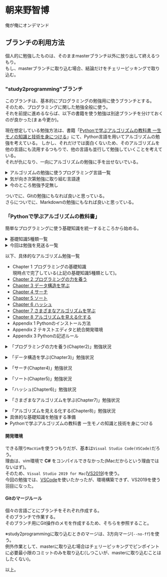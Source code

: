 # 朝来野智博
俺が俺にオンデマンド

<a name="HowToUseTheBranch"></a>
## ブランチの利用方法
個人的に勉強したものは、そのままmasterブランチ以外に放り出して終えるつもり。  
もし、masterブランチに取り込む場合、結論だけをチェリーピッキングで取り込む。  

<a name="study2programmingBranch"></a>
### "study2programming"ブランチ
このブランチは、基本的にプログラミングの勉強用に使うブランチとする。  
そのため、プログラミングに関した勉強全般に使う。  
それを前提に進めるならば、以下の書籍を使う勉強は別途ブランチを分けておくのが良かった(まぁ今更か)。  

現在想定している勉強方法は、書籍「[Pythonで学ぶアルゴリズムの教科書 一生モノの知識と技術を身につける](https://book.impress.co.jp/books/1120101024)」にて、Python言語を用いてアルゴリズムの勉強を考えている。
しかし、それだけでは面白くないため、そのアルゴリズムを他の言語にも流用するつもりで、他の言語も並行して勉強していくことを考えている。  
それが仇になり、一向にアルゴリズムの勉強に手を出せないでいる。  

<details><summary>アルゴリズムの勉強に使うプログラミング言語一覧</summary>

今回勉強するプログラミング言語が以下になる。  
正確に言うならば、勉強した項目を以下に挙げているだけで、以下のプログラミング言語でアルゴリズムの勉強をするかどうかは別問題。  

* 基礎知識5種類を勉強するプログラミング言語。  
  * [Python](https://www.python.jp)  
    * [x] 変数2021/08/06  
    * [x] 配列2021/08/11  
    * [x] 条件分岐2021/08/12  
    * [x] 繰り返し2021/08/22  
    * [x] 関数2021/08/23  
  * [Go](https://golang.org)  
    * [x] 変数2021/08/07  
    * [ ] 配列  
    * [ ] 条件分岐  
    * [ ] 繰り返し  
    * [ ] 関数  
  * [C](https://clang.llvm.org)  
    * [x] 変数2021/08/11  
    * [x] 配列2021/09/04  
    * [x] 条件分岐2021/09/14  
    * [x] 繰り返し2021/09/14  
    * [x] 関数2021/09/14  
  * [C++](https://cpprefjp.github.io)  
    * [x] 変数2021/08/18  
    * [ ] 配列  
    * [ ] 条件分岐  
    * [ ] 繰り返し  
    * [ ] 関数  
  * [C#](https://docs.microsoft.com/ja-jp/dotnet/csharp/)  
    * [x] 変数2021/08/20  
      コミット失敗？  
      **\*.csproj.user**がコミット対象外になっていた(いいのか？)。  
    * [x] 配列2021/09/19  
      矩形配列のこと。  
    * [ ] 条件分岐  
    * [ ] 繰り返し  
    * [ ] 関数  
  * [Perl](https://www.perl.org)  
    * [x] 変数2021/08/29  
    * [x] 配列2021/08/31  
    * [x] 条件分岐2021/09/02  
    * [x] 繰り返し2021/09/02  
    * [x] 関数2021/09/02  
  * [Java](https://docs.oracle.com/en/java/)  
    * [x] 変数2021/08/21  
    * [x] 配列2021/09/18  
    * [x] 条件分岐2021/09/19  
    * [x] 繰り返し2021/09/19  
    * [x] 関数2021/09/20  
  * [vim script](https://vim-jp.org/vimdoc-ja/usr_41.html)  
    * [x] 変数2021/08/14  
    * [x] 配列2021/08/14  
    * [x] 条件分岐2021/08/15  
    * [x] 繰り返し2021/08/15  
    * [x] 関数2021/08/15  
  * [Rust](https://doc.rust-jp.rs/rust-by-example-ja/index.html)  
    * [x] 変数2021/09/12
    * [ ] 配列  
    * [ ] 条件分岐  
    * [ ] 繰り返し  
    * [ ] 関数  

さわり程度の勉強になるため、今後はここから発展させていく。  
要は、今回たまたまアルゴリズムの勉強として上記の項目になっているだけであって、深掘りしていく場合は、この一覧を元につぎはぎしていくということ。  

</details>

<details><summary>気が向き次第勉強に取り組む言語達</summary>

* Godot script  
* VBA  
* PowerShell  
* Kotlin  
* Node.js  
* JavaScript  
* V  
* Ruby  
* Elm  
* Erlang  
* Haskell  
* OCaml  

</details>

<details><summary>今のところ勉強予定無し</summary>

* AutoHotKey  
* COBOL  
* D  
* HTML  
* Lisp  
* Lua  
* PHP  
* Pascal  
* Prolog
* React  
* Swift  
* TypeScript  

</details>


ついでに、Gitの勉強にもなれば良いと思っている。  
さらについでに、Markdownの勉強にもなれば良いと思っている。  

<a name="PythonAcquireKnowledgeAndSkillsOfLifelongThings"></a>
### 「Pythonで学ぶアルゴリズムの教科書」
簡単なプログラミングに使う基礎知識を統一するところから始める。  

<details><summary>基礎知識5種類一覧</summary>

* 変数  
* 配列  
  ここでのPythoでは、`リスト(list)`を配列と呼んでいる。  
* 条件分岐  
* 繰り返し  
* 関数  

</details>

<details><summary>今回は勉強を見送る一覧</summary>

今回勉強するアルゴリズムに全く無関係なのが理由なので、他で必要になり次第、勉強していく。  

* 基礎知識からの広がり。  
  * [ ] 構造体  
  * [ ] タプル  
  * [ ] null  
  * [ ] さらに範囲を広げる。  
        [ ] コレクション  
        [ ] ジェネリクス  
        [ ] ラムダ式  
            Pythonの配列(リスト)で必要になる。  
        [ ] 並列処理  
        [ ] 並行処理  

* オブジェクト指向を深めるならば、以下の範囲にも手を出す。  
  * [ ] 継承  
  * [ ] カプセル化  
  * [ ] パーシャルクラス  
    これは何？  
  * [ ] ポリモーフィズム  
  * [ ] インタフェイス  
  * [ ] 型スイッチ  

* 例外処理  
  オブジェクト指向言語であれば使える？  
  * [ ] try〜catch  
  * [ ] 例外クラス  
  * [ ] throw文  

* 正規表現  

</details>

<a name="algorithmAcquireKnowledgeAndSkillsOfLifelongThings"></a>
以下、具体的なアルゴリズム勉強一覧  
* Chapter 1 プログラミングの基礎知識  
  現時点で完了している(上記の基礎知識5種類として)。  
* [Chapter 2 プログラミングの力を養う](#developProgrammingSkillsOverviewChapter2tablecontents)  
* [Chapter 3 データ構造を学ぶ](#learnDataStructuresOverviewChapter3tablecontents)  
* [Chapter 4 サーチ](#searchOverviewChapter4tablecontents)  
* [Chapter 5 ソート](#sortOverviewChapter5tablecontents)  
* [Chapter 6 ハッシュ](#hashOverviewChapter6tablecontents)  
* [Chapter 7 さまざまなアルゴリズムを学ぶ](#learnVariousAlgorithmsOverviewChapter7tablecontents)  
* [Chapter 8 アルゴリズムを見える化する](#visualizeTheAlgorithmOverviewChapter8tablecontents)  
* Appendix 1 Pythonのインストール方法  
* Appendix 2 テキストエディタと統合開発環境  
* Appendix 3 Pythonの記述ルール  

<a name="developProgrammingSkillsOverviewChapter2tablecontents"></a>
<details><summary>「プログラミングの力を養う(Chapter2)」勉強状況</summary>

* アルゴリズムの勉強に使うプログラミング言語  
  * [x] [Python](./Python言語/README.md)  
    * 平均値を求める。  
    * 1からnまで足し合わせる。  
    * 九九の式を出力する。  
    * 素数を求める。  
    * nの階乗(n!)を求める。  
    * エラトステネスの篩(フルイ)  
    * n進法を理解する。  
  * [ ] [Go](https://golang.org)  
    * 平均値を求める。  
    * 1からnまで足し合わせる。  
    * 九九の式を出力する。  
    * 素数を求める。  
    * nの階乗(n!)を求める。  
    * エラトステネスの篩(フルイ)  
    * n進法を理解する。  
  * [ ] [C](https://clang.llvm.org)  
    * 平均値を求める。  
    * 1からnまで足し合わせる。  
    * 九九の式を出力する。  
    * 素数を求める。  
    * nの階乗(n!)を求める。  
    * エラトステネスの篩(フルイ)  
    * n進法を理解する。  
  * [ ] [C++](https://cpprefjp.github.io)  
    * 平均値を求める。  
    * 1からnまで足し合わせる。  
    * 九九の式を出力する。  
    * 素数を求める。  
    * nの階乗(n!)を求める。  
    * エラトステネスの篩(フルイ)  
    * n進法を理解する。  
  * [ ] [C#](https://docs.microsoft.com/ja-jp/dotnet/csharp/)  
    * 平均値を求める。  
    * 1からnまで足し合わせる。  
    * 九九の式を出力する。  
    * 素数を求める。  
    * nの階乗(n!)を求める。  
    * エラトステネスの篩(フルイ)  
    * n進法を理解する。  
  * [x] [Perl](./Perl言語/README.md)  
    * 平均値を求める。  
    * 1からnまで足し合わせる。  
    * 九九の式を出力する。  
    * 素数を求める。  
    * nの階乗(n!)を求める。  
    * エラトステネスの篩(フルイ)  
    * n進法を理解する。  
  * [ ] [Java](https://docs.oracle.com/en/java/)  
    * 平均値を求める。  
    * 1からnまで足し合わせる。  
    * 九九の式を出力する。  
    * 素数を求める。  
    * nの階乗(n!)を求める。  
    * エラトステネスの篩(フルイ)  
    * n進法を理解する。  
  * [x] [vim9script](./vimScript言語/README.md)  
    * 平均値を求める。  
    * 1からnまで足し合わせる。  
    * 九九の式を出力する。  
    * 素数を求める。  
    * nの階乗(n!)を求める。  
    * エラトステネスの篩(フルイ)  
    * n進法を理解する。  
  * [ ] [Rust](https://doc.rust-jp.rs/book-ja/index.html)  
    * 平均値を求める。  
    * 1からnまで足し合わせる。  
    * 九九の式を出力する。  
    * 素数を求める。  
    * nの階乗(n!)を求める。  
    * エラトステネスの篩(フルイ)  
    * n進法を理解する。  

</details>

<a name="learnDataStructuresOverviewChapter3tablecontents"></a>
<details><summary>「データ構造を学ぶ(Chapter3)」勉強状況</summary>

* アルゴリズムの勉強に使うプログラミング言語  
  * [ ] [Python](https://www.python.jp)  
    * スタック  
    * キュー  
    * リスト  
    * 木  
    * グラフ  
    * データを保存する(Pythonのファイル処理)  
  * [ ] [Go](https://golang.org)  
    * スタック  
    * キュー  
    * リスト  
    * 木  
    * グラフ  
    * データを保存する(Pythonのファイル処理をGoに置き換える)  
  * [ ] [C](https://clang.llvm.org)  
    * スタック  
    * キュー  
    * リスト  
    * 木  
    * グラフ  
    * データを保存する(Pythonのファイル処理をCに置き換える)  
  * [ ] [C++](https://cpprefjp.github.io)  
    * スタック  
    * キュー  
    * リスト  
    * 木  
    * グラフ  
    * データを保存する(Pythonのファイル処理をC++に置き換える)  
  * [ ] [C#](https://docs.microsoft.com/ja-jp/dotnet/csharp/)  
    * スタック  
    * キュー  
    * リスト  
    * 木  
    * グラフ  
    * データを保存する(Pythonのファイル処理をC#に置き換える)  
  * [ ] [Perl](https://www.perl.org)  
    * スタック  
    * キュー  
    * リスト  
    * 木  
    * グラフ  
    * データを保存する(Pythonのファイル処理をPerlに置き換える)  
  * [ ] [Java](https://docs.oracle.com/en/java/)  
    * スタック  
    * キュー  
    * リスト  
    * 木  
    * グラフ  
    * データを保存する(Pythonのファイル処理をJavaに置き換える)  
  * [ ] [vim9script](https://vim-jp.org/vimdoc-ja/usr_41.html)  
    * スタック  
    * キュー  
    * リスト  
    * 木  
    * グラフ  
    * データを保存する(Pythonのファイル処理をJavaに置き換える)  
  * [ ] [Rust](https://doc.rust-jp.rs/book-ja/index.html)  
    * スタック  
    * キュー  
    * リスト  
    * 木  
    * グラフ  
    * データを保存する(Pythonのファイル処理をJavaに置き換える)  

</details>

<a name="searchOverviewChapter4tablecontents"></a>
<details><summary>「サーチ(Chapter4)」勉強状況</summary>

* アルゴリズムの勉強に使うプログラミング言語  
  * [ ] [Python](https://www.python.jp)  
    * 線形探索  
    * 二分探索  
    * 木探索  
    * 計算量について知る  
    * ランダウの記号  
    * 数当てゲーム  
    * ビット演算を学ぶ  
  * [ ] [Go](https://golang.org)  
    * 線形探索  
    * 二分探索  
    * 木探索  
    * 計算量について知る  
    * ランダウの記号  
    * 数当てゲーム  
    * ビット演算を学ぶ  
  * [ ] [C](https://clang.llvm.org)  
    * 線形探索  
    * 二分探索  
    * 木探索  
    * 計算量について知る  
    * ランダウの記号  
    * 数当てゲーム  
    * ビット演算を学ぶ  
  * [ ] [C++](https://cpprefjp.github.io)  
    * 線形探索  
    * 二分探索  
    * 木探索  
    * 計算量について知る  
    * ランダウの記号  
    * 数当てゲーム  
    * ビット演算を学ぶ  
  * [ ] [C#](https://docs.microsoft.com/ja-jp/dotnet/csharp/)  
    * 線形探索  
    * 二分探索  
    * 木探索  
    * 計算量について知る  
    * ランダウの記号  
    * 数当てゲーム  
    * ビット演算を学ぶ  
  * [ ] [Perl](https://www.perl.org)  
    * 線形探索  
    * 二分探索  
    * 木探索  
    * 計算量について知る  
    * ランダウの記号  
    * 数当てゲーム  
    * ビット演算を学ぶ  
  * [ ] [Java](https://docs.oracle.com/en/java/)  
    * 線形探索  
    * 二分探索  
    * 木探索  
    * 計算量について知る  
    * ランダウの記号  
    * 数当てゲーム  
    * ビット演算を学ぶ  
  * [ ] [vim9script](https://vim-jp.org/vimdoc-ja/usr_41.html)  
    * 線形探索  
    * 二分探索  
    * 木探索  
    * 計算量について知る  
    * ランダウの記号  
    * 数当てゲーム  
    * ビット演算を学ぶ  
  * [ ] [Rust](https://doc.rust-jp.rs/book-ja/index.html)  
    * 線形探索  
    * 二分探索  
    * 木探索  
    * 計算量について知る  
    * ランダウの記号  
    * 数当てゲーム  
    * ビット演算を学ぶ  

</details>

<a name="sortOverviewChapter5tablecontents"></a>
<details><summary>「ソート(Chapter5)」勉強状況</summary>

* アルゴリズムの勉強に使うプログラミング言語  
  * [ ] [Python](https://www.python.jp)  
    * 選択ソート  
    * バブルソート  
    * 挿入ソート  
    * クイックソート  
    * マージソート  
    * ヒープソート  
    * クイックソートの再起の過程を出力する。  
    * 再帰関数を用いたマージソート。  
    * Pythonのソート命令とheapqモジュールの使い方。  
    * ソートの計算量と計算時間。  
  * [ ] [Go](https://golang.org)  
    * 選択ソート  
    * バブルソート  
    * 挿入ソート  
    * クイックソート  
    * マージソート  
    * ヒープソート  
    * クイックソートの再起の過程を出力する。  
    * 再帰関数を用いたマージソート。  
    * Pythonのソート命令とheapqモジュールの使い方。  
      Go言語に置き換え可能か調べるとこからが作業開始になる。  
    * ソートの計算量と計算時間。  
  * [ ] [C](https://clang.llvm.org)  
    * 選択ソート  
    * バブルソート  
    * 挿入ソート  
    * クイックソート  
    * マージソート  
    * ヒープソート  
    * クイックソートの再起の過程を出力する。  
    * 再帰関数を用いたマージソート。  
    * Pythonのソート命令とheapqモジュールの使い方。  
      C言語に置き換え可能か調べるとこからが作業開始になる。  
    * ソートの計算量と計算時間。  
  * [ ] [C++](https://cpprefjp.github.io)  
    * 選択ソート  
    * バブルソート  
    * 挿入ソート  
    * クイックソート  
    * マージソート  
    * ヒープソート  
    * クイックソートの再起の過程を出力する。  
    * 再帰関数を用いたマージソート。  
    * Pythonのソート命令とheapqモジュールの使い方。  
      C++言語に置き換え可能か調べるとこからが作業開始になる。  
    * ソートの計算量と計算時間。  
  * [ ] [C#](https://docs.microsoft.com/ja-jp/dotnet/csharp/)  
    * 選択ソート  
    * バブルソート  
    * 挿入ソート  
    * クイックソート  
    * マージソート  
    * ヒープソート  
    * クイックソートの再起の過程を出力する。  
    * 再帰関数を用いたマージソート。  
    * Pythonのソート命令とheapqモジュールの使い方。  
      C#言語に置き換え可能か調べるとこからが作業開始になる。  
    * ソートの計算量と計算時間。  
  * [ ] [Perl](https://www.perl.org)  
    * 選択ソート  
    * バブルソート  
    * 挿入ソート  
    * クイックソート  
    * マージソート  
    * ヒープソート  
    * クイックソートの再起の過程を出力する。  
    * 再帰関数を用いたマージソート。  
    * Pythonのソート命令とheapqモジュールの使い方。  
      Perl言語に置き換え可能か調べるとこからが作業開始になる。  
    * ソートの計算量と計算時間。  
  * [ ] [Java](https://docs.oracle.com/en/java/)  
    * 選択ソート  
    * バブルソート  
    * 挿入ソート  
    * クイックソート  
    * マージソート  
    * ヒープソート  
    * クイックソートの再起の過程を出力する。  
    * 再帰関数を用いたマージソート。  
    * Pythonのソート命令とheapqモジュールの使い方。  
      Java言語に置き換え可能か調べるとこからが作業開始になる。  
    * ソートの計算量と計算時間。  
  * [ ] [vim9script](https://vim-jp.org/vimdoc-ja/usr_41.html)  
    * 選択ソート  
    * バブルソート  
    * 挿入ソート  
    * クイックソート  
    * マージソート  
    * ヒープソート  
    * クイックソートの再起の過程を出力する。  
    * 再帰関数を用いたマージソート。  
    * Pythonのソート命令とheapqモジュールの使い方。  
      Java言語に置き換え可能か調べるとこからが作業開始になる。  
    * ソートの計算量と計算時間。  
  * [ ] [Rust](https://doc.rust-jp.rs/book-ja/index.html)  
    * 選択ソート  
    * バブルソート  
    * 挿入ソート  
    * クイックソート  
    * マージソート  
    * ヒープソート  
    * クイックソートの再起の過程を出力する。  
    * 再帰関数を用いたマージソート。  
    * Pythonのソート命令とheapqモジュールの使い方。  
      Java言語に置き換え可能か調べるとこからが作業開始になる。  
    * ソートの計算量と計算時間。  

</details>

<a name="hashOverviewChapter6tablecontents"></a>
<details><summary>「ハッシュ(Chapter6)」勉強状況</summary>

* アルゴリズムの勉強に使うプログラミング言語  
  * [ ] [Python](https://www.python.jp)  
    * ハッシュとは。  
    * ハッシュ関数  
    * ハッシュテーブル  
    * 衝突を回避する。  
    * 暗号学的ハッシュ関数  
  * [ ] [Go](https://golang.org)  
    * ハッシュとは。  
    * ハッシュ関数  
    * ハッシュテーブル  
    * 衝突を回避する。  
    * 暗号学的ハッシュ関数  
  * [ ] [C](https://clang.llvm.org)  
    * ハッシュとは。  
    * ハッシュ関数  
    * ハッシュテーブル  
    * 衝突を回避する。  
    * 暗号学的ハッシュ関数  
  * [ ] [C++](https://cpprefjp.github.io)  
    * ハッシュとは。  
    * ハッシュ関数  
    * ハッシュテーブル  
    * 衝突を回避する。  
    * 暗号学的ハッシュ関数  
  * [ ] [C#](https://docs.microsoft.com/ja-jp/dotnet/csharp/)  
    * ハッシュとは。  
    * ハッシュ関数  
    * ハッシュテーブル  
    * 衝突を回避する。  
    * 暗号学的ハッシュ関数  
  * [ ] [Perl](https://www.perl.org)  
    * ハッシュとは。  
    * ハッシュ関数  
    * ハッシュテーブル  
    * 衝突を回避する。  
    * 暗号学的ハッシュ関数  
  * [ ] [Java](https://docs.oracle.com/en/java/)  
    * ハッシュとは。  
    * ハッシュ関数  
    * ハッシュテーブル  
    * 衝突を回避する。  
    * 暗号学的ハッシュ関数  
  * [ ] [vim9script](https://vim-jp.org/vimdoc-ja/usr_41.html)  
    * ハッシュとは。  
    * ハッシュ関数  
    * ハッシュテーブル  
    * 衝突を回避する。  
    * 暗号学的ハッシュ関数  
  * [ ] [Rust](https://doc.rust-jp.rs/book-ja/index.html)  
    * ハッシュとは。  
    * ハッシュ関数  
    * ハッシュテーブル  
    * 衝突を回避する。  
    * 暗号学的ハッシュ関数  

</details>

<a name="learnVariousAlgorithmsOverviewChapter7tablecontents"></a>
<details><summary>「さまざまなアルゴリズムを学ぶ(Chapter7)」勉強状況</summary>

* アルゴリズムの勉強に使うプログラミング言語  
  * [ ] [Python](https://www.python.jp)  
    * ユークリッドの互除法  
    * 文字列探索  
    * アルゴリズムを理解するヒント(処理の過程の出力)。  
  * [ ] [Go](https://golang.org)  
    * ユークリッドの互除法  
    * 文字列探索  
    * アルゴリズムを理解するヒント(処理の過程の出力)。  
  * [ ] [C](https://clang.llvm.org)  
    * ユークリッドの互除法  
    * 文字列探索  
    * アルゴリズムを理解するヒント(処理の過程の出力)。  
  * [ ] [C++](https://cpprefjp.github.io)  
    * ユークリッドの互除法  
    * 文字列探索  
    * アルゴリズムを理解するヒント(処理の過程の出力)。  
  * [ ] [C#](https://docs.microsoft.com/ja-jp/dotnet/csharp/)  
    * ユークリッドの互除法  
    * 文字列探索  
    * アルゴリズムを理解するヒント(処理の過程の出力)。  
  * [ ] [Perl](https://www.perl.org)  
    * ユークリッドの互除法  
    * 文字列探索  
    * アルゴリズムを理解するヒント(処理の過程の出力)。  
  * [ ] [Java](https://docs.oracle.com/en/java/)  
    * ユークリッドの互除法  
    * 文字列探索  
    * アルゴリズムを理解するヒント(処理の過程の出力)。  
  * [ ] [vim9script](https://vim-jp.org/vimdoc-ja/usr_41.html)  
    * ユークリッドの互除法  
    * 文字列探索  
    * アルゴリズムを理解するヒント(処理の過程の出力)。  
  * [ ] [Rust](https://doc.rust-jp.rs/book-ja/index.html)  
    * ユークリッドの互除法  
    * 文字列探索  
    * アルゴリズムを理解するヒント(処理の過程の出力)。  

</details>

<a name="visualizeTheAlgorithmOverviewChapter8tablecontents"></a>
<details><summary>「アルゴリズムを見える化する(Chapter8)」勉強状況</summary>

* アルゴリズムの勉強に使うプログラミング言語  
  * [ ] [Python](https://www.python.jp)  
    * n次関数の曲線を描く。  
    * フラクタル図形を描く。  
    * 迷路を解く過程を描く。  
    * アルゴリズムを使い分ける。  
    * マンデルブロー集合を描こう。  
  * [ ] [Go](https://golang.org)  
    * n次関数の曲線を描く。  
    * フラクタル図形を描く。  
    * 迷路を解く過程を描く。  
    * アルゴリズムを使い分ける。  
    * マンデルブロー集合を描こう。  
  * [ ] [C](https://clang.llvm.org)  
    * n次関数の曲線を描く。  
    * フラクタル図形を描く。  
    * 迷路を解く過程を描く。  
    * アルゴリズムを使い分ける。  
    * マンデルブロー集合を描こう。  
  * [ ] [C++](https://cpprefjp.github.io)  
    * n次関数の曲線を描く。  
    * フラクタル図形を描く。  
    * 迷路を解く過程を描く。  
    * アルゴリズムを使い分ける。  
    * マンデルブロー集合を描こう。  
  * [ ] [C#](https://docs.microsoft.com/ja-jp/dotnet/csharp/)  
    * n次関数の曲線を描く。  
    * フラクタル図形を描く。  
    * 迷路を解く過程を描く。  
    * アルゴリズムを使い分ける。  
    * マンデルブロー集合を描こう。  
  * [ ] [Perl](https://www.perl.org)  
    * n次関数の曲線を描く。  
    * フラクタル図形を描く。  
    * 迷路を解く過程を描く。  
    * アルゴリズムを使い分ける。  
    * マンデルブロー集合を描こう。  
  * [ ] [Java](https://docs.oracle.com/en/java/)  
    * n次関数の曲線を描く。  
    * フラクタル図形を描く。  
    * 迷路を解く過程を描く。  
    * アルゴリズムを使い分ける。  
    * マンデルブロー集合を描こう。  
  * [ ] [vim9script](https://vim-jp.org/vimdoc-ja/usr_41.html)  
    * n次関数の曲線を描く。  
    * フラクタル図形を描く。  
    * 迷路を解く過程を描く。  
    * アルゴリズムを使い分ける。  
    * マンデルブロー集合を描こう。  
  * [ ] [Rust](https://doc.rust-jp.rs/book-ja/index.html)  
    * n次関数の曲線を描く。  
    * フラクタル図形を描く。  
    * 迷路を解く過程を描く。  
    * アルゴリズムを使い分ける。  
    * マンデルブロー集合を描こう。  

</details>

<details><summary>具体的な基礎知識を勉強する準備</summary>

構造化プログラミングの勉強とも言える。  
しかし、本当に触り部分だけ。  
それだけで十分ではあるのだが、プログラミング言語によっては、範囲が広がるだろう。  

<a name="PythonSpecificBasicKnowledgeProcedures"></a>
#### 具体的な基礎知識5種類の手順

[ ] 手順1. 勉強用のブランチに移動する。  
[ ] 手順2. ルートディレクトリのひな形ディレクトリを勉強用ディレクトリとしてコピーする。  
    ※そのとき、記号をディレクトリ名に含めない方が良い(`C#`を付けたディレクトリ名配下のファイルを開いたときに、Vimエディタでエラーになった)。  
[ ] 手順3. その(ディレクトリ配下にある)"ひな形/README.md"を参考に作業を進める。  
[x] 手順3-1. これ以降は、そのファイルを元に作業を進める。
[ ] 手順4. 手順4での「5種類の基礎知識」が終わり次第、このディレクトリにある当ファイルの作業を再開する。  
[ ] 手順5. 5種類の基礎知識終了にて、"study2programming"ブランチにマージする。  

※環境は必ず記載すること(バージョンなど)。  

</details>

<details><summary>Pythonで学ぶアルゴリズムの教科書 一生モノの知識と技術を身につける</summary>

ここでは、以下の手順でアルゴリズムの勉強を進める。

<a name="PythonSpecificAlgorithmStudyProcedure"></a>
#### 具体的なアルゴリズムの勉強手順

[ ] 手順1. 勉強用のブランチに移動する。  
[ ] 手順2. その(ディレクトリ配下にある)"ひな形/README.md"を参考に作業を進める。  
[x] 手順2-1. これ以降は、そのファイルを元に作業を進める。
[ ] 手順3. 手順4での「5種類の基礎知識」が終わり次第、このディレクトリにある当ファイルの作業を再開する。  
[ ] 手順4. 書籍上の1チャプター終了ごとに、"study2programming"ブランチにマージする。  

</details>

<a name="PythonDevelopmentEnvironment"></a>
#### 開発環境
できる限り`MacVim`を使うつもりだが、基本は`Visual Studio Code(VSCode)`だろう。  
理由は、vim環境で **C#** をコンパイルできなかった(Macだからという理由ではないはず)。  
そのため、`Visual Studio 2019 for Mac`([VS2019](https://visualstudio.microsoft.com/ja/downloads/))を使う。  
今回の勉強では、[VSCode](https://code.visualstudio.com)を使いたかったが、環境構築できず、VS2019を使う羽目になった。  


<a name="PythonGitMergeRules"></a>
#### Gitのマージルール
個々の言語ごとにブランチをそれぞれ作成する。  
そのブランチで作業する。  
そのブランチ用にGit操作のメモを作成するため、そちらを参照すること。  

※study2programmingに取り込むときのマージは、3方向マージ(`--no-ff`)を使う。  
例外作業として、masterに取り込む場合はチェリーピッキングでピンポイントに必要最小限のコミットのみを取り込む(しつこいが、masterに取り込むことはしたくない)。  

以上。
<!-- vim: set ts=4 sts=4 sw=4 tw=0 ff=unix fenc=utf-8 ft=markdown expandtab: -->
